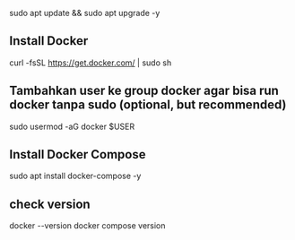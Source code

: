 sudo apt update && sudo apt upgrade -y

## Install Docker
curl -fsSL https://get.docker.com/ | sudo sh

## Tambahkan user ke group docker agar bisa run docker tanpa sudo (optional, but recommended)
sudo usermod -aG docker $USER

## Install Docker Compose
sudo apt install docker-compose -y

## check version
docker --version
docker compose version
